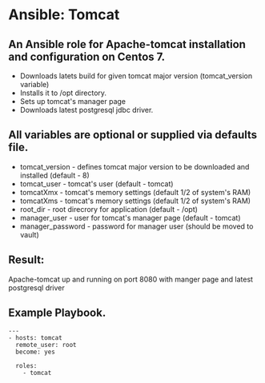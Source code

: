 # Ansible: Tomcat
## An Ansible role for Apache-tomcat installation and configuration on Centos 7.

* Downloads latets build for given tomcat major version (tomcat_version variable)
* Installs it to /opt directory.
* Sets up tomcat's manager page
* Downloads latest postgresql jdbc driver.

## All variables are optional or supplied via defaults file.

* tomcat_version - defines tomcat major version to be downloaded and installed (default - 8)
* tomcat_user - tomcat's user (default - tomcat)
* tomcatXmx - tomcat's memory settings (default 1/2 of system's RAM)
* tomcatXms - tomcat's memory settings (default 1/2 of system's RAM)
* root_dir - root direcrory for application (default - /opt)
* manager_user - user for tomcat's manager page (default - tomcat)
* manager_password - password for manager user (should be moved to vault)

## Result:
Apache-tomcat up and running on port 8080 with manger page and latest postgresql driver

## Example Playbook.

```
---
- hosts: tomcat
  remote_user: root
  become: yes

  roles:
    - tomcat
```
